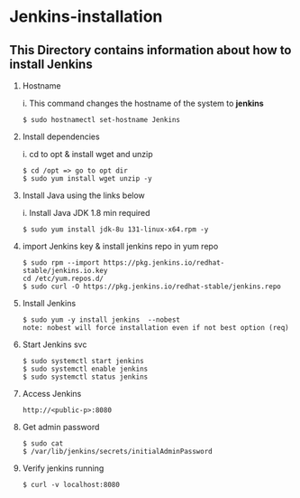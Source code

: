 # Jenkins-installation
## This Directory contains information about how to install Jenkins

1. Hostname

     i. This command changes the hostname of the system to **jenkins**
     
     ```shell
     $ sudo hostnamectl set-hostname Jenkins
     ```

2. Install dependencies

     i. cd to opt & install wget and unzip
     
     ```shell
     $ cd /opt => go to opt dir
     $ sudo yum install wget unzip -y
     ```
    
3. Install Java using the links below
    
      i. Install Java JDK 1.8 min required
      
      
    ```shell
    $ sudo yum install jdk-8u 131-linux-x64.rpm -y
    ```
    
4. import Jenkins key & install jenkins repo in yum repo

   ```shell
   $ sudo rpm --import https://pkg.jenkins.io/redhat-stable/jenkins.io.key
   cd /etc/yum.repos.d/
   $ sudo curl -O https://pkg.jenkins.io/redhat-stable/jenkins.repo
   
5. Install Jenkins 

   ```shell
   $ sudo yum -y install jenkins  --nobest
   note: nobest will force installation even if not best option (req)
   ```
   
6. Start Jenkins svc 

   ```shell
   $ sudo systemctl start jenkins
   $ sudo systemctl enable jenkins
   $ sudo systemctl status jenkins
   ```

7. Access Jenkins

   ```shell
   http://<public-p>:8080
   ```
   
8. Get admin password

   ```shell
   $ sudo cat
   $ /var/lib/jenkins/secrets/initialAdminPassword
   ```
   
9. Verify jenkins running

   ```shell
   $ curl -v localhost:8080
   ```
